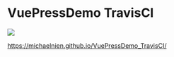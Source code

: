 # VuePressDemo TravisCI

 ![](https://app.travis-ci.com/MichaelNien/VuePressDemo_TravisCI.svg?branch=master)

https://michaelnien.github.io/VuePressDemo_TravisCI/

